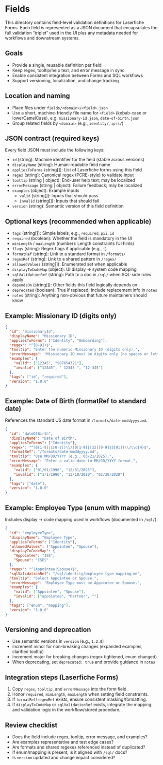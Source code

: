 # Fields

This directory contains field-level validation definitions for Laserfiche Forms.
Each field is represented as a JSON document that encapsulates the full
validation “triplet” used in the UI plus any metadata needed for workflows
and downstream systems.

## Goals

- Provide a single, reusable definition per field
- Keep regex, tooltip/help text, and error message in sync
- Enable consistent integration between Forms and SQL workflows
- Support versioning, localization, and change tracking

## Location and naming

- Place files under `fields/<domain>/<field>.json`
- Use a short, machine-friendly file name for `<field>` (kebab-case or
  lowerCamelCase), e.g. `missionary-id.json`, `date-of-birth.json`
- Group related fields by `<domain>` (e.g., `identity/`, `iprs/`)

## JSON contract (required keys)

Every field JSON must include the following keys:

- `id` (string): Machine identifier for the field (stable across versions)
- `displayName` (string): Human-readable field name
- `appliesToForms` (string[]): List of Laserfiche forms using this field
- `regex` (string): Canonical regex (PCRE-style) to validate input
- `tooltip` (string | object): End-user help text; may be localized
- `errorMessage` (string | object): Failure feedback; may be localized
- `examples` (object): Example inputs
  - `valid` (string[]): Inputs that should pass
  - `invalid` (string[]): Inputs that should fail
- `version` (string): Semantic version of this field definition

## Optional keys (recommended when applicable)

- `tags` (string[]): Simple labels, e.g., `required`, `pii`, `id`
- `required` (boolean): Whether the field is mandatory in the UI
- `minLength` / `maxLength` (number): Length constraints (UI hints)
- `flags` (string): Regex flags if applicable (e.g., `i`)
- `formatRef` (string): Link to a standard format in `/formats/`
- `regexRef` (string): Link to a shared pattern in `/regex/`
- `allowedValues` (string[]): Enumerated set when applicable
- `displayToCodeMap` (object): UI display → system code mapping
- `sqlValidationRef` (string): Path to a doc in `/sql/` when SQL-side rules apply
- `dependsOn` (string[]): Other fields this field logically depends on
- `deprecated` (boolean): True if replaced; include replacement info in `notes`
- `notes` (string): Anything non-obvious that future maintainers should know


## Example: Missionary ID (digits only)

```json
{
  "id": "missionaryId",
  "displayName": "Missionary ID",
  "appliesToForms": ["Identity", "Onboarding"],
  "regex": "^[0-9]+$",
  "tooltip": "Enter the numeric Missionary ID (digits only).",
  "errorMessage": "Missionary ID must be digits only (no spaces or letters).",
  "examples": {
    "valid": ["12345", "987654321"],
    "invalid": ["12A45", " 12345 ", "12-345"]
  },
  "tags": ["id", "required"],
  "version": "1.0.0"
}
```

## Example: Date of Birth (formatRef to standard date)

References the standard US date format in `/formats/date-mmddyyyy.md`.

```json
{
  "id": "dateOfBirth",
  "displayName": "Date of Birth",
  "appliesToForms": ["Identity"],
  "regex": "^(0[1-9]|1[0-2])\\/(0[1-9]|[12][0-9]|3[01])\\/\\d{4}$",
  "formatRef": "/formats/date-mmddyyyy.md",
  "tooltip": "Use MM/DD/YYYY (e.g., 03/21/2025).",
  "errorMessage": "Enter a valid date in MM/DD/YYYY format.",
  "examples": {
    "valid": ["01/01/1990", "12/31/2025"],
    "invalid": ["1/1/1990", "13/10/2020", "02/30/2020"]
  },
  "tags": ["date"],
  "version": "1.0.0"
}
```

## Example: Employee Type (enum with mapping)

Includes display → code mapping used in workflows (documented in `/sql/`).

```json
{
  "id": "employeeType",
  "displayName": "Employee Type",
  "appliesToForms": ["Identity"],
  "allowedValues": ["Appointee", "Spouse"],
  "displayToCodeMap": {
    "Appointee": "ISE",
    "Spouse": "ISES"
  },
  "regex": "^(Appointee|Spouse)$",
  "sqlValidationRef": "/sql/identity/employee-type-mapping.md",
  "tooltip": "Select Appointee or Spouse.",
  "errorMessage": "Employee Type must be Appointee or Spouse.",
  "examples": {
    "valid": ["Appointee", "Spouse"],
    "invalid": ["appointee", "Partner", ""]
  },
  "tags": ["enum", "mapping"],
  "version": "1.0.0"
}
```

## Versioning and deprecation

- Use semantic versions in `version` (e.g., `1.2.0`)
- Increment minor for non-breaking changes (expanded examples, clarified tooltip)
- Increment major for breaking changes (regex tightened, enum changed)
- When deprecating, set `deprecated: true` and provide guidance in `notes`

## Integration steps (Laserfiche Forms)

1. Copy `regex`, `tooltip`, and `errorMessage` into the form field.
2. Honor `required`, `minLength`, `maxLength` when setting field constraints.
3. If `formatRef`/`regexRef` exists, ensure consistent masking/formatting.
4. If `displayToCodeMap` or `sqlValidationRef` exists, integrate the mapping
   and validation logic in the workflow/stored procedure.

## Review checklist

- Does the field include regex, tooltip, error message, and examples?
- Are examples representative and test edge cases?
- Are formats and shared regexes referenced instead of duplicated?
- If enum/mapping is present, is it aligned with `/sql/` docs?
- Is `version` updated and change impact considered?
